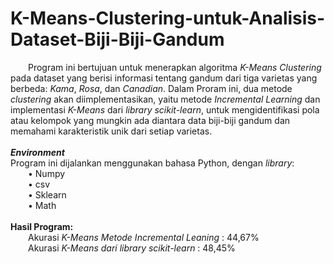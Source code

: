 # K-Means-Clustering-untuk-Analisis-Dataset-Biji-Biji-Gandum
&emsp;&emsp;Program ini bertujuan untuk menerapkan algoritma *K-Means Clustering* pada dataset yang berisi informasi tentang gandum dari tiga varietas yang berbeda: *Kama*, *Rosa*, dan *Canadian*. Dalam Proram ini, dua metode *clustering* akan diimplementasikan, yaitu metode *Incremental Learning* dan implementasi *K-Means* dari *library scikit-learn*, untuk mengidentifikasi pola atau kelompok yang mungkin ada diantara data biji-biji gandum dan memahami karakteristik unik dari setiap varietas.<br/><br/>
***Environment***<br/>
Program ini dijalankan menggunakan bahasa Python, dengan *library*:<br/>
&emsp;&emsp;•	Numpy<br/>
&emsp;&emsp;•	csv<br/>
&emsp;&emsp;•	Sklearn <br/>
&emsp;&emsp;•	Math<br/><br/>
**Hasil Program:**<br/>
&emsp;&emsp;Akurasi *K-Means Metode Incremental Leaning* : 44,67%<br/>
&emsp;&emsp;Akurasi *K-Means dari library scikit-learn* : 48,45%
